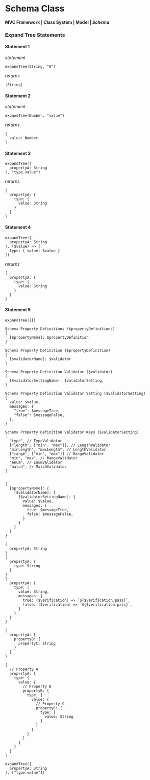 # Schema Class
**MVC Framework \| Class System \| Model \| *Schema***  

### Expand Tree Statements
#### Statement 1
*statement*  
```
expandTree(String, "0")
```
*returns*  
```
[String]
```

#### Statement 2
*statement*  
```
expandTree(Number, "value")
```
*returns*  
```
{
  value: Number
}
```

#### Statement 3
```
expandTree({
  propertyA: String
}, "type.value")
```
*returns*  
```
{
  propertyA: {
    type: {
      value: String
    }
  }
}
```

#### Statement 4
```
expandTree({
  propertyA: String
}, ($value) => {
  type: { value: $value }
})
```
*returns*  
```
{
  propertyA: {
    type: {
      value: String
    }
  }
}
```

#### Statement 5
```
expandTree({})
```


```
Schema Property Definitions ($propertyDefinitions)
{
  [$propertyName]: $propertyDefinition
}

Schema Property Definition ($propertyDefinition)
{
  [$validatorName]: $validator
}

Schema Property Definition Validator ($validator)
{
  [$validatorSettingName]: $validatorSetting,
}

Schema Property Definition Validator Setting ($validatorSetting)
{
  value: $value,
  messages: {
    "true": $messageTrue,
    "false": $messageFalse,
  },
}

Schema Property Definition Validator Keys ($validatorSetting)
[
  "type", // TypeValidator
  ["length", ["min", "max"]], // LengthValidator
  "minLength", "maxLength", // LengthValidator
  ["range", ["min", "max"]] // RangeValidator
  "min", "max", // RangeValidator
  "enum", // EnumValidator
  "match", // MatchValidator
]


{
  [$propertyName]: {
    [$validatorName]: {
      [$validatorSettingName]: {
        value: $value,
        messages: {
          true: $messageTrue,
          false: $messageFalse,
        }
      }
    }
  }
}

```

```
{
  propertyA: String
}
{
  propertyA: {
    type: String
  }
}
{
  propertyA: {
    type: {
      value: String,
      messages: {
        true: ($verification) => `${$verification.pass}`,
        false: ($verification) => `${$verification.pass}`,
      }
    }
  }
}
```

```
{
  propertyA: {
    propertyB: {
      propertyC: String
    }
  }
}
```
```
{
  // Property A
  propertyA: {
    type: {
      value: {
        // Property B
        propertyB: {
          type: {
            value: {
              // Property C
              propertyC: {
                type: {
                  value: String
                }
              }
            }
          }
        }
      }
    }
  }
}
```
```
expandTree({
  propertyA: String
}, ["type.value"])
```